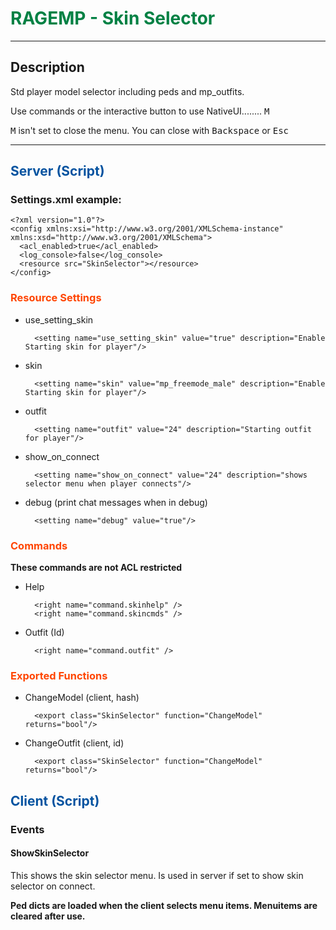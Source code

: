 # <span style="color:#018144">RAGEMP - Skin Selector</span>

---

## Description

Std player model selector including peds and mp_outfits.

Use commands or the interactive button to use NativeUI........ <kbd>M</kbd>

<kbd>M</kbd> isn't set to close the menu. You can close with <kbd>Backspace</kbd> or <kbd>Esc</kbd>

---

## <span style="color:0453a0">Server (Script)</span>

### Settings.xml example:

	<?xml version="1.0"?>
	<config xmlns:xsi="http://www.w3.org/2001/XMLSchema-instance" xmlns:xsd="http://www.w3.org/2001/XMLSchema">
	  <acl_enabled>true</acl_enabled>
	  <log_console>false</log_console>
	  <resource src="SkinSelector"></resource>
	</config>

### <span style="color:orangered">Resource Settings</span>

- use_setting_skin

	    <setting name="use_setting_skin" value="true" description="Enable Starting skin for player"/>

- skin

	    <setting name="skin" value="mp_freemode_male" description="Enable Starting skin for player"/>

- outfit

	    <setting name="outfit" value="24" description="Starting outfit for player"/>

- show_on_connect

	    <setting name="show_on_connect" value="24" description="shows selector menu when player connects"/>  
   
- debug (print chat messages when in debug)

    	<setting name="debug" value="true"/>

### <span style="color:orangered">Commands</span>

**These commands are not ACL restricted**

- Help

		<right name="command.skinhelp" />
		<right name="command.skincmds" />

- Outfit (Id)

		<right name="command.outfit" />


### <span style="color:orangered">Exported Functions</span>

- ChangeModel (client, hash)

		<export class="SkinSelector" function="ChangeModel" returns="bool"/>	

- ChangeOutfit (client, id)

		<export class="SkinSelector" function="ChangeModel" returns="bool"/>	


## <span style="color:#0453a0">Client (Script)</span>

### Events
	
#### ShowSkinSelector

This shows the skin selector menu. Is used in server if set to show skin selector on connect.

**Ped dicts are loaded when the client selects menu items. Menuitems are cleared after use.**